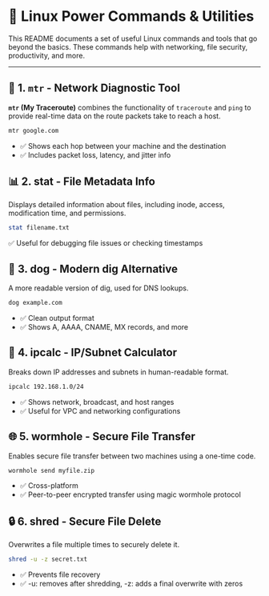 # 🐧 Linux Power Commands & Utilities

This README documents a set of useful Linux commands and tools that go beyond the basics. These commands help with networking, file security, productivity, and more.

---

## 📡 1. `mtr` - Network Diagnostic Tool

**`mtr` (My Traceroute)** combines the functionality of `traceroute` and `ping` to provide real-time data on the route packets take to reach a host.

```bash
mtr google.com
```

- ✅ Shows each hop between your machine and the destination
- ✅ Includes packet loss, latency, and jitter info

## 📊 2. stat - File Metadata Info

Displays detailed information about files, including inode, access, modification time, and permissions.
```bash
stat filename.txt
```
✅ Useful for debugging file issues or checking timestamps

## 🐶 3. dog - Modern dig Alternative

A more readable version of dig, used for DNS lookups.
```bash
dog example.com
```

- ✅ Clean output format
- ✅ Shows A, AAAA, CNAME, MX records, and more

## 📐 4. ipcalc - IP/Subnet Calculator

Breaks down IP addresses and subnets in human-readable format.

```bash
ipcalc 192.168.1.0/24
```
- ✅ Shows network, broadcast, and host ranges
- ✅ Useful for VPC and networking configurations

## 🌐 5. wormhole - Secure File Transfer

Enables secure file transfer between two machines using a one-time code.
```bash 
wormhole send myfile.zip
```
- ✅ Cross-platform
- ✅ Peer-to-peer encrypted transfer using magic wormhole protocol

## 🔒 6. shred - Secure File Delete

Overwrites a file multiple times to securely delete it.

```bash
shred -u -z secret.txt
```
- ✅ Prevents file recovery
- ✅ -u: removes after shredding, -z: adds a final overwrite with zeros



